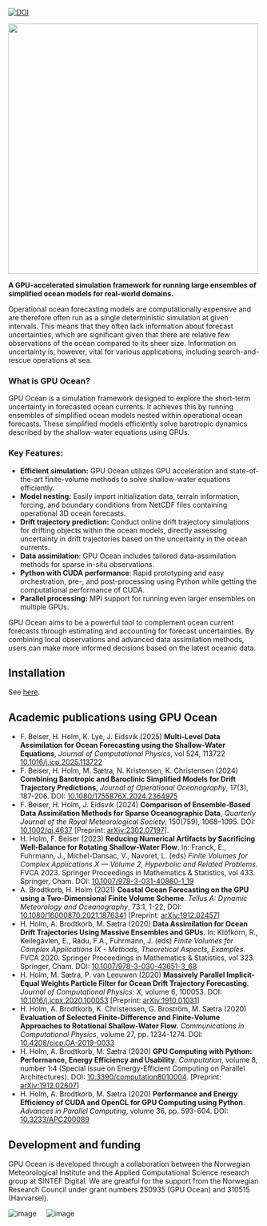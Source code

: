[![DOI](https://zenodo.org/badge/doi/10.5281/zenodo.11502400.svg)](http://dx.doi.org/10.5281/zenodo.11502400)

<img src="logo/gpuocean-logo.png" width=500>

 
**A GPU-accelerated simulation framework for running large ensembles of simplified ocean models for real-world domains.**

Operational ocean forecasting models are computationally expensive and are therefore often run as a single deterministic simulation at given intervals. This means that they often lack information about forecast uncertainties, which are significant given that there are relative few observations of the ocean compared to its sheer size. Information on uncertainty is, however, vital for various applications, including search-and-rescue operations at sea.

### What is GPU Ocean?
GPU Ocean is a simulation framework designed to explore the short-term uncertainty in forecasted ocean currents. It achieves this by running ensembles of simplified ocean models nested within operational ocean forecasts. These simplified models efficiently solve barotropic dynamics described by the shallow-water equations using GPUs.

### Key Features:

* **Efficient simulation:** GPU Ocean utilizes GPU acceleration and state-of-the-art finite-volume methods to solve shallow-water equations efficiently.
* **Model nesting:**  Easily import initialization data, terrain information, forcing, and boundary conditions from NetCDF files containing operational 3D ocean forecasts.
* **Drift trajectory prediction:** Conduct online drift trajectory simulations for drifting objects within the ocean models, directly assessing uncertainty in drift trajectories based on the uncertainty in the ocean currents.
* **Data assimilation**: GPU Ocean includes tailored data-assimilation methods for sparse in-situ observations.
* **Python with CUDA performance**: Rapid prototyping and easy orchestration, pre-, and post-processing using Python while getting the computational performance of CUDA.
* **Parallel processing:** MPI support for running even larger ensembles on multiple GPUs. 


GPU Ocean aims to be a powerful tool to complement ocean current forecasts through estimating and accounting for forecast uncertainties. By combining local observations and advanced data assimilation methods, users can make more informed decisions based on the latest oceanic data.

## Installation
See [here](https://github.com/gpuocean/gpuocean/wiki/Installation).

## Academic publications using GPU Ocean
* F. Beiser, H. Holm, K. Lye, J. Eidsvik (2025) **Multi-Level Data Assimilation for Ocean Forecasting using the Shallow-Water Equations**, *Journal of Computational Physics*, vol 524, 113722 [10.1016/j.jcp.2025.113722](https://doi.org/10.1016/j.jcp.2025.113722)
* F. Beiser, H. Holm, M. Sætra, N. Kristensen, K. Christensen (2024) **Combining Barotropic and Baroclinic Simplified Models for Drift Trajectory Predictions**, *Journal of Operational Oceanography*, 17(3), 187-206. DOI: [10.1080/1755876X.2024.2364975](https://doi.org/10.1080/1755876X.2024.2364975)
* F. Beiser, H. Holm, J. Eidsvik (2024) **Comparison of Ensemble-Based Data Assimilation Methods for Sparse Oceanographic Data**,  *Quarterly Journal of the Royal Meteorological Society*, 150(759), 1068–1095. DOI: [10.1002/qj.4637](https://doi.org/10.1002/qj.4637) [Preprint: [arXiv:2302.07197](https://arxiv.org/abs/2302.07197)]. 
* H. Holm, F. Beiser (2023) **Reducing Numerical Artifacts by Sacrificing Well-Balance for Rotating Shallow-Water Flow**. In: Franck, E., Fuhrmann, J., Michel-Dansac, V., Navoret, L. (eds) *Finite Volumes for Complex Applications X — Volume 2, Hyperbolic and Related Problems*. FVCA 2023. Springer Proceedings in Mathematics & Statistics, vol 433. Springer, Cham. DOI: [10.1007/978-3-031-40860-1_19](https://doi.org/10.1007/978-3-031-40860-1_19)
*	A. Brodtkorb, H. Holm (2021) **Coastal Ocean Forecasting on the GPU using a Two-Dimensional Finite Volume Scheme**. *Tellus A: Dynamic Meteorology and Oceanography*, 73:1, 1-22, DOI: [10.1080/16000870.2021.1876341](https://doi.org/10.1080/16000870.2021.1876341) [Preprint: [arXiv:1912.02457](https://arxiv.org/abs/1912.02457)]
*	H. Holm, A. Brodtkorb, M. Sætra (2020) **Data Assimilation for Ocean Drift Trajectories Using Massive Ensembles and GPUs**. In: Klöfkorn, R., Keilegavlen, E., Radu, F.A., Fuhrmann, J. (eds) *Finite Volumes for Complex Applications IX - Methods, Theoretical Aspects, Examples*. FVCA 2020. Springer Proceedings in Mathematics & Statistics, vol 323. Springer, Cham. DOI: [10.1007/978-3-030-43651-3_68](https://doi.org/10.1007/978-3-030-43651-3_68)
*	H. Holm, M. Sætra, P. van Leeuwen (2020) **Massively Parallel Implicit-Equal Weights Particle Filter for Ocean Drift Trajectory Forecasting**. *Journal of Computational Physics: X*, volume 6, 100053. DOI: [10.1016/j.jcpx.2020.100053](https://doi.org/10.1016/j.jcpx.2020.100053) [Preprint: [arXiv:1910.01031](https://arxiv.org/abs/1910.01031)]
* H. Holm, A. Brodtkorb, K. Christensen, G. Broström, M. Sætra (2020) **Evaluation of Selected Finite-Difference and Finite-Volume Approaches to Rotational Shallow-Water Flow**. *Communications in Computational Physics*, volume 27, pp. 1234-1274. DOI: [10.4208/cicp.OA-2019-0033](https://doi.org/10.4208/cicp.OA-2019-0033)
* H. Holm, A. Brodtkorb, M. Sætra (2020) **GPU Computing with Python: Performance, Energy Efficiency and Usability**. *Computation*, volume 8, number 1:4 (Special issue on Energy-Efficient Computing on Parallel Architectures). DOI: [10.3390/computation8010004](https://doi.org/10.3390/computation8010004). [Preprint: [arXiv:1912.02607](https://arxiv.org/abs/1912.02607)]
*	H. Holm, A. Brodtkorb, M. Sætra (2020) **Performance and Energy Efficiency of CUDA and OpenCL for GPU Computing using Python**. *Advances in Parallel Computing*, volume 36, pp. 593-604. DOI: [10.3233/APC200089](https://doi.org/10.3233/APC200089)



## Development and funding
GPU Ocean is developed through a collaboration between the Norwegian Meteorological Institute and the Applied Computational Science research group at SINTEF Digital. We are greatful for the support from the Norwegian Research Council under grant numbers 250935 (GPU Ocean) and 310515 (Havvarsel).

![image](https://github.com/gpuocean/gpuocean/assets/5363644/34bcbdfa-96d3-4c27-987d-36c9f2007ca3)  <html>&nbsp;&nbsp;&nbsp;</html>    ![image](https://github.com/gpuocean/gpuocean/assets/5363644/267d4675-5a87-4cf6-aa46-a1809b134fe2)



